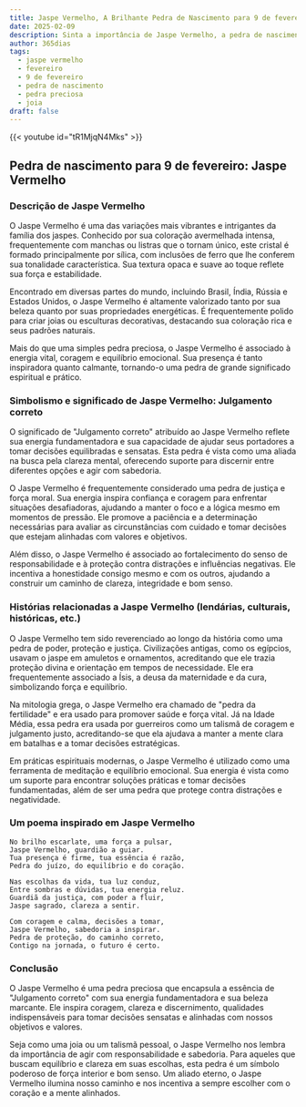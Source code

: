 ```yaml
---
title: Jaspe Vermelho, A Brilhante Pedra de Nascimento para 9 de fevereiro
date: 2025-02-09
description: Sinta a importância de Jaspe Vermelho, a pedra de nascimento de 9 de fevereiro que simboliza Julgamento correto. Deixe que sua beleza e significado iluminem seu dia.
author: 365dias
tags:
  - jaspe vermelho
  - fevereiro
  - 9 de fevereiro
  - pedra de nascimento
  - pedra preciosa
  - joia
draft: false
---
```


{{< youtube id="tR1MjqN4Mks" >}}


## Pedra de nascimento para 9 de fevereiro: Jaspe Vermelho

### Descrição de Jaspe Vermelho

O Jaspe Vermelho é uma das variações mais vibrantes e intrigantes da família dos jaspes. Conhecido por sua coloração avermelhada intensa, frequentemente com manchas ou listras que o tornam único, este cristal é formado principalmente por sílica, com inclusões de ferro que lhe conferem sua tonalidade característica. Sua textura opaca e suave ao toque reflete sua força e estabilidade.

Encontrado em diversas partes do mundo, incluindo Brasil, Índia, Rússia e Estados Unidos, o Jaspe Vermelho é altamente valorizado tanto por sua beleza quanto por suas propriedades energéticas. É frequentemente polido para criar joias ou esculturas decorativas, destacando sua coloração rica e seus padrões naturais.

Mais do que uma simples pedra preciosa, o Jaspe Vermelho é associado à energia vital, coragem e equilíbrio emocional. Sua presença é tanto inspiradora quanto calmante, tornando-o uma pedra de grande significado espiritual e prático.

### Simbolismo e significado de Jaspe Vermelho: Julgamento correto

O significado de "Julgamento correto" atribuído ao Jaspe Vermelho reflete sua energia fundamentadora e sua capacidade de ajudar seus portadores a tomar decisões equilibradas e sensatas. Esta pedra é vista como uma aliada na busca pela clareza mental, oferecendo suporte para discernir entre diferentes opções e agir com sabedoria.

O Jaspe Vermelho é frequentemente considerado uma pedra de justiça e força moral. Sua energia inspira confiança e coragem para enfrentar situações desafiadoras, ajudando a manter o foco e a lógica mesmo em momentos de pressão. Ele promove a paciência e a determinação necessárias para avaliar as circunstâncias com cuidado e tomar decisões que estejam alinhadas com valores e objetivos.

Além disso, o Jaspe Vermelho é associado ao fortalecimento do senso de responsabilidade e à proteção contra distrações e influências negativas. Ele incentiva a honestidade consigo mesmo e com os outros, ajudando a construir um caminho de clareza, integridade e bom senso.

### Histórias relacionadas a Jaspe Vermelho (lendárias, culturais, históricas, etc.)

O Jaspe Vermelho tem sido reverenciado ao longo da história como uma pedra de poder, proteção e justiça. Civilizações antigas, como os egípcios, usavam o jaspe em amuletos e ornamentos, acreditando que ele trazia proteção divina e orientação em tempos de necessidade. Ele era frequentemente associado a Ísis, a deusa da maternidade e da cura, simbolizando força e equilíbrio.

Na mitologia grega, o Jaspe Vermelho era chamado de "pedra da fertilidade" e era usado para promover saúde e força vital. Já na Idade Média, essa pedra era usada por guerreiros como um talismã de coragem e julgamento justo, acreditando-se que ela ajudava a manter a mente clara em batalhas e a tomar decisões estratégicas.

Em práticas espirituais modernas, o Jaspe Vermelho é utilizado como uma ferramenta de meditação e equilíbrio emocional. Sua energia é vista como um suporte para encontrar soluções práticas e tomar decisões fundamentadas, além de ser uma pedra que protege contra distrações e negatividade.

### Um poema inspirado em Jaspe Vermelho

```
No brilho escarlate, uma força a pulsar,  
Jaspe Vermelho, guardião a guiar.  
Tua presença é firme, tua essência é razão,  
Pedra do juízo, do equilíbrio e do coração.  

Nas escolhas da vida, tua luz conduz,  
Entre sombras e dúvidas, tua energia reluz.  
Guardiã da justiça, com poder a fluir,  
Jaspe sagrado, clareza a sentir.  

Com coragem e calma, decisões a tomar,  
Jaspe Vermelho, sabedoria a inspirar.  
Pedra de proteção, do caminho correto,  
Contigo na jornada, o futuro é certo.  
```

### Conclusão

O Jaspe Vermelho é uma pedra preciosa que encapsula a essência de "Julgamento correto" com sua energia fundamentadora e sua beleza marcante. Ele inspira coragem, clareza e discernimento, qualidades indispensáveis para tomar decisões sensatas e alinhadas com nossos objetivos e valores.

Seja como uma joia ou um talismã pessoal, o Jaspe Vermelho nos lembra da importância de agir com responsabilidade e sabedoria. Para aqueles que buscam equilíbrio e clareza em suas escolhas, esta pedra é um símbolo poderoso de força interior e bom senso. Um aliado eterno, o Jaspe Vermelho ilumina nosso caminho e nos incentiva a sempre escolher com o coração e a mente alinhados.